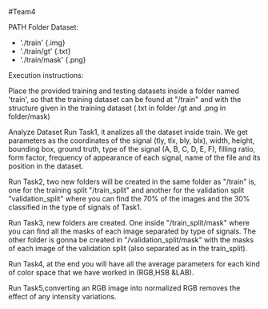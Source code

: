 #Team4

PATH Folder Dataset:
- './train' {.img}
- './train/gt' {.txt}
- './train/mask' {.png}

Execution instructions:

Place the provided training and testing datasets inside a folder named 'train', so that the training dataset can be found at "/train" and with the structure given in the training dataset (.txt in folder /gt and .png in folder/mask)

Analyze Dataset
Run Task1, it analizes all the dataset inside train. We get parameters as the coordinates of the signal (tly, tlx, bly, blx), width, height, bounding box, ground truth, type of the signal (A, B, C, D, E, F), filling ratio, form factor, frequency of appearance of each signal, name of the file and its position in the dataset. 

Run Task2, two new folders will be created in the same folder as "/train" is, one for the training split "/train_split" and another for the validation split "validation_split" where you can find the 70% of the images and the 30% classified in the type of signals of Task1.

Run Task3, new folders are created. One inside "/train_split/mask" where you can find all the masks of each image separated by type of signals.
The other folder is gonna be created in "/validation_split/mask" with the masks of each image of the validation split (also separated as in the train_split).

Run Task4, at the end you will have all the average parameters for each kind of color space that we have worked in (RGB,HSB &LAB).

Run Task5,converting an RGB image into normalized RGB removes the effect of any intensity variations.
